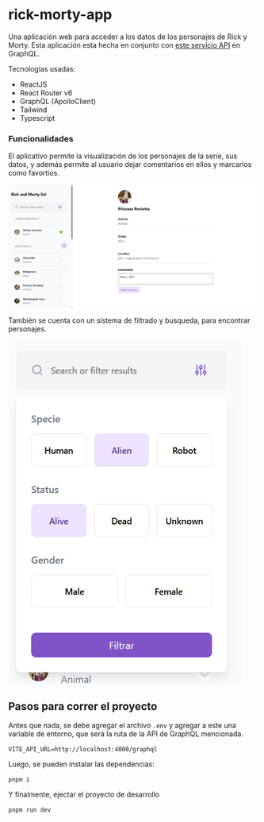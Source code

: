 # rick-morty-app

Una aplicación web para acceder a los datos de los personajes de Rick y Morty. Esta aplicación esta hecha en conjunto con [este servicio API](https://github.com/fabiloco/rick-morty-api) en GraphQL.

Tecnologias usadas:

- ReactJS
- React Router v6
- GraphQL (ApolloClient)
- Tailwind
- Typescript

### Funcionalidades

El aplicativo permite la visualización de los personajes de la serie, sus datos, y además permite al usuario dejar comentarios en ellos y marcarlos como favortios.

![Foto de la app](./imgs/app.png)

También se cuenta con un sistema de filtrado y busqueda, para encontrar personajes.

![Foto de la app](./imgs/app2.png)


## Pasos para correr el proyecto

Antes que nada, se debe agregar el archivo `.env` y agregar a este una variable de entorno, que será la ruta de la API de GraphQL mencionada.

```
VITE_API_URL=http://localhost:4000/graphql
```

Luego, se pueden instalar las dependencias:

```
pnpm i
```

Y finalmente, ejectar el proyecto de desarrollo

```
pnpm run dev
```